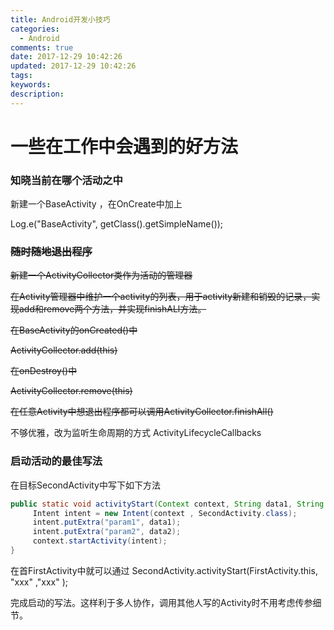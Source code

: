 ```yaml
---
title: Android开发小技巧
categories:
  - Android
comments: true
date: 2017-12-29 10:42:26
updated: 2017-12-29 10:42:26
tags:
keywords:
description:
---
```


# 一些在工作中会遇到的好方法

<!-- more -->

### 知晓当前在哪个活动之中

新建一个BaseActivity ，在OnCreate中加上

Log.e("BaseActivity", getClass().getSimpleName());

### ~~随时随地退出程序~~

~~新建一个ActivityCollector类作为活动的管理器~~

~~在Activity管理器中维护一个activity的列表，用于activity新建和销毁的记录，实现add和remove两个方法，并实现finishALl方法。~~

~~在BaseActivity的onCreated()中~~

~~ActivityCollector.add(this)~~

~~在onDestroy()中~~

~~ActivityCollector.remove(this)~~

~~在任意Activity中想退出程序都可以调用ActivityCollector.finishAll()~~

不够优雅，改为监听生命周期的方式 ActivityLifecycleCallbacks

### 启动活动的最佳写法

在目标SecondActivity中写下如下方法

```java
public static void activityStart(Context context, String data1, String data2,……){
     Intent intent = new Intent(context , SecondActivity.class);
     intent.putExtra("param1", data1);
     intent.putExtra("param2", data2);
     context.startActivity(intent);
}
```

在首FirstActivity中就可以通过 SecondActivity.activityStart(FirstActivity.this, "xxx" ,"xxx" );

完成启动的写法。这样利于多人协作，调用其他人写的Activity时不用考虑传参细节。

